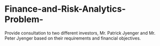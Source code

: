 # Finance-and-Risk-Analytics-Problem-
Provide consultation to two different investors, Mr. Patrick Jyenger and Mr. Peter Jyenger based on their requirements and financial objectives.

